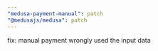 ```yaml
---
"medusa-payment-manual": patch
"@medusajs/medusa": patch
---
```


fix: manual payment wrongly used the input data
